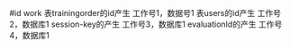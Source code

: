 #id work
表trainingorder的id产生  工作号1，数据号1
表users的id产生  工作号2，数据库1
session-key的产生  工作号3，数据库1
evaluationId的产生 工作号4，数据库1
